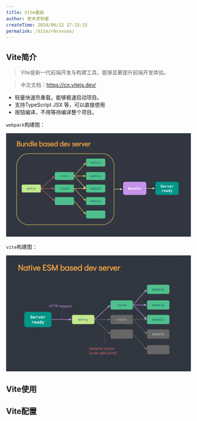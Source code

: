 ```yaml
---
title: Vite基础
author: 老木求知者
createTime: 2024/06/12 17:15:15
permalink: /Vite/r6rxvvoo/
---
```


## Vite简介
>   Vite是新一代前端开发与构建工具，能够显著提升前端开发体验。

>   中文文档：https://cn.vitejs.dev/

-   轻量快速热重载，能够极速启动项目。
-   支持TypeScript JSX 等，可以直接使用
-   按钮编译，不用等待编译整个项目。


`webpack`构建图：

![alt text](images/image-9.png)

`vite`构建图：

![alt text](images/image-10.png)

## Vite使用

## Vite配置
